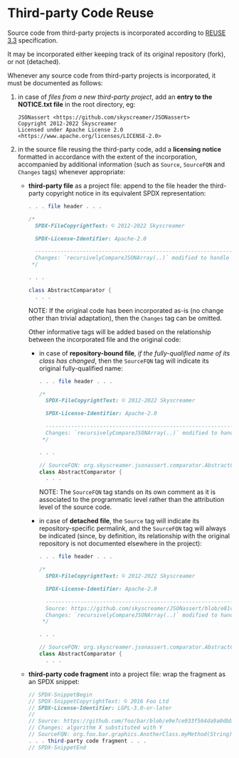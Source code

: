 <!--
  SPDX-FileCopyrightText: 2025 Stefano Chizzolini and contributors

  SPDX-License-Identifier: CC-BY-SA-4.0
-->

# Third-party Code Reuse

Source code from third-party projects is incorporated according to [REUSE 3.3](https://reuse.software/spec-3.3/) specification.

It may be incorporated either keeping track of its original repository (fork), or not (detached).

Whenever any source code from third-party projects is incorporated, it must be documented as follows:

1. in case of *files from a new third-party project*, add an **entry to the NOTICE.txt file** in the root directory, eg:

      ```
      JSONassert <https://github.com/skyscreamer/JSONassert>
      Copyright 2012-2022 Skyscreamer
      Licensed under Apache License 2.0 <https://www.apache.org/licenses/LICENSE-2.0>
      ```

2. in the source file reusing the third-party code, add a **licensing notice** formatted in accordance with the extent of the incorporation, accompanied by additional information (such as `Source`, `SourceFQN` and `Changes` tags) whenever appropriate:

    - **third-party file** as a project file: append to the file header the third-party copyright notice in its equivalent SPDX representation:

        ```java
        . . . file header . . .

        /*
          SPDX-FileCopyrightText: © 2012-2022 Skyscreamer

          SPDX-License-Identifier: Apache-2.0

          -------------------------------------------------------------------------------------------------
          Changes: `recursivelyCompareJSONArray(..)` modified to handle also XY
         */

        . . .

        class AbstractComparator {
          . . .
        ```

        NOTE: If the original code has been incorporated as-is (no change other than trivial adaptation), then the `Changes` tag can be omitted.

        Other informative tags will be added based on the relationship between the incorporated file and the original code:

        - in case of **repository-bound file**, *if the fully-qualified name of its class has changed*, then the `SourceFQN` tag will indicate its original fully-qualified name:

          ```java
          . . . file header . . .

          /*
            SPDX-FileCopyrightText: © 2012-2022 Skyscreamer

            SPDX-License-Identifier: Apache-2.0

            -------------------------------------------------------------------------------------------------
            Changes: `recursivelyCompareJSONArray(..)` modified to handle also XY
           */

          . . .

          // SourceFQN: org.skyscreamer.jsonassert.comparator.AbstractComparator
          class AbstractComparator {
            . . .
          ```

          NOTE: The `SourceFQN` tag stands on its own comment as it is associated to the programmatic level rather than the attribution level of the source code.

        - in case of **detached file**, the `Source` tag will indicate its repository-specific permalink, and the `SourceFQN` tag will always be indicated (since, by definition, its relationship with the original repository is not documented elsewhere in the project):

          ```java
          . . . file header . . .

          /*
            SPDX-FileCopyrightText: © 2012-2022 Skyscreamer

            SPDX-License-Identifier: Apache-2.0

            -------------------------------------------------------------------------------------------------
            Source: https://github.com/skyscreamer/JSONassert/blob/e81c16c59ce0860f97a65d871589ab2337370c4b/src/main/java/org/skyscreamer/jsonassert/comparator/AbstractComparator.java
            Changes: `recursivelyCompareJSONArray(..)` modified to handle also XY
           */

          . . .

          // SourceFQN: org.skyscreamer.jsonassert.comparator.AbstractComparator
          class AbstractComparator {
            . . .
          ```

    - **third-party code fragment** into a project file: wrap the fragment as an SPDX snippet:

      ```java
      // SPDX-SnippetBegin
      // SPDX-SnippetCopyrightText: © 2016 Foo Ltd
      // SPDX-License-Identifier: LGPL-3.0-or-later
      //
      // Source: https://github.com/foo/bar/blob/e9e7ce933f564da9a0dbbca476bd74a25d6f0663/src/main/java/org/foo/bar/graphics/AnotherClass.java
      // Changes: algorithm X substituted with Y
      // SourceFQN: org.foo.bar.graphics.AnotherClass.myMethod(String)
      . . . third-party code fragment . . .
      // SPDX-SnippetEnd
      ```
